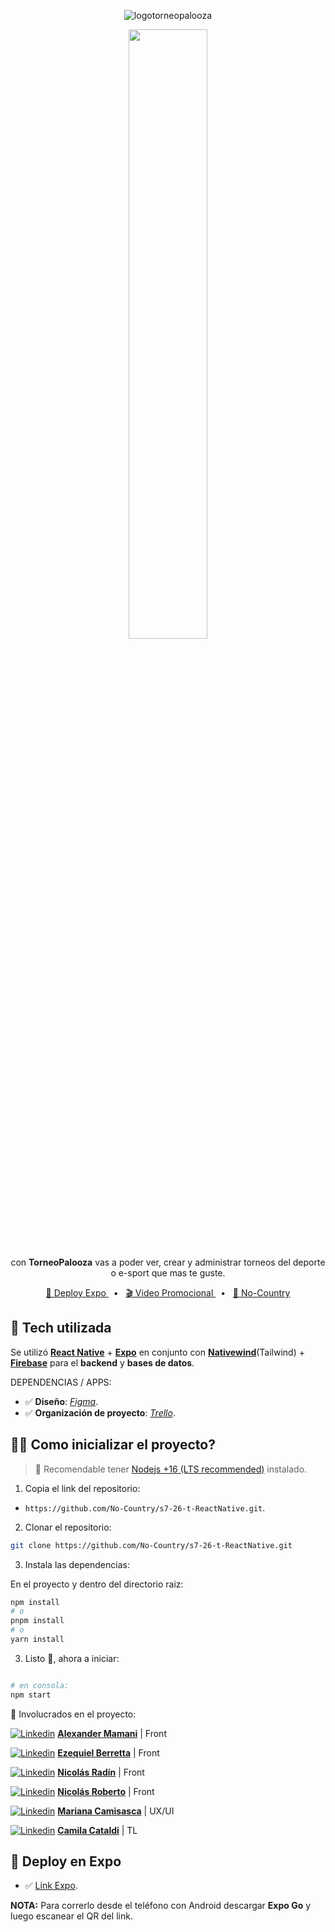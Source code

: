 <div align="center">

![logotorneopalooza](https://user-images.githubusercontent.com/87555292/233217179-964e9c39-f200-493d-8b9a-c8e6de7bb223.png)

<img src="https://i.ibb.co/wpHjQtq/torneopalooza-mockup.png" width="50%">

 <p>con <b>TorneoPalooza</b> vas a poder ver, crear y administrar torneos del deporte o e-sport que mas te guste.</p>

<a href="https://expo.dev/@ezequielmatiasb/tournament-app?serviceType=classic&distribution=expo-go">🚀 Deploy Expo </a>
<span>&nbsp;&nbsp;•&nbsp;&nbsp;</span>
<a href="https://www.canva.com/design/DAFgfzI3OgQ/YLt2pOc5Oz8FEc9XBDtwLA/watch">🎬 Video Promocional </a>
  <span>&nbsp;&nbsp;•&nbsp;&nbsp;</span>
<a href="https://www.nocountry.tech/">🧩 No-Country </a>
  

</div>

## 🦾 Tech utilizada

Se utilizó [**React Native**](https://reactnative.dev/) + [**Expo**](https://expo.dev/) en conjunto con [**Nativewind**](https://nativewind.dev/)(Tailwind) + [**Firebase**](https://firebase.google.com/) para el  **backend** y **bases de datos**.

DEPENDENCIAS / APPS:   


- ✅ **Diseño**: [*Figma*](https://www.figma.com/file/HR1pTyjfQiFjdvEU3LXQud/Cohete-9?node-id=0-1).
- ✅ **Organización de proyecto**: [*Trello*](https://trello.com).



## 👨‍🚀 Como inicializar el proyecto?

> 🚧 Recomendable tener [Nodejs +16 (LTS recommended)](https://nodejs.org/en/) instalado.

1. Copia el link del repositorio:

- `https://github.com/No-Country/s7-26-t-ReactNative.git`.

2. Clonar el repositorio:

```bash
git clone https://github.com/No-Country/s7-26-t-ReactNative.git
```

3. Instala las dependencias:

En el proyecto y dentro del directorio raiz:

```bash
npm install
# o
pnpm install
# o
yarn install
```


3. Listo 🥳, ahora a iniciar:

```bash

# en consola:
npm start

```

👐 Involucrados en el proyecto:


<a href="http://linkedin.com/in/alexander-mamani/" target="_blank">![Linkedin](https://i.stack.imgur.com/gVE0j.png)</a> <a href="http://github.com/AlexQS96" target="_blank">**Alexander Mamani**</a> | Front

<a href="http://linkedin.com/in/ezequiel-berretta/" target="_blank">![Linkedin](https://i.stack.imgur.com/gVE0j.png)</a> <a href="http://github.com/rretta" target="_blank">**Ezequiel Berretta**</a> | Front

<a href="http://linkedin.com/in/nico-radin/" target="_blank">![Linkedin](https://i.stack.imgur.com/gVE0j.png)</a> <a href="http://github.com/niicodeer" target="_blank">**Nicolás Radín**</a> | Front

<a href="http://linkedin.com/in/nicolas-roberto/" target="_blank">![Linkedin](https://i.stack.imgur.com/gVE0j.png)</a> <a href="http://github.com/nicolasroberto" target="_blank">**Nicolás Roberto**</a> | Front

<a href="http://linkedin.com/in/mariana-camisasca/" target="_blank">![Linkedin](https://i.stack.imgur.com/gVE0j.png)</a> <a href="http://behance.net/mcamisasca" target="_blank">**Mariana Camisasca**</a> | UX/UI

<a href="http://linkedin.com/in/cami-cataldi/" target="_blank">![Linkedin](https://i.stack.imgur.com/gVE0j.png)</a> <a href="http://linkedin.com/in/cami-cataldi" target="_blank">**Camila Cataldi**</a> | TL


## 🎉 Deploy en Expo

- ✅ [Link Expo](https://expo.dev/@ezequielmatiasb/tournament-app?serviceType=classic&distribution=expo-go).

**NOTA:** Para correrlo desde el teléfono con Android descargar **Expo Go** y luego escanear el QR del link.
